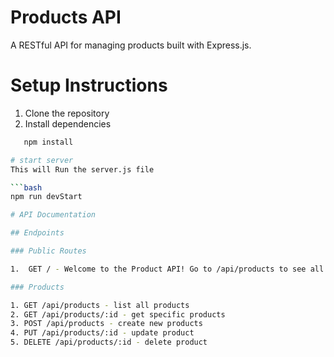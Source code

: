 # Products API

A RESTful API for managing products built with Express.js.


# Setup Instructions

1. Clone the repository
2. Install dependencies

```bash
   npm install

# start server
This will Run the server.js file

```bash 
npm run devStart

# API Documentation

## Endpoints

### Public Routes

1.  GET / - Welcome to the Product API! Go to /api/products to see all products.

### Products

1. GET /api/products - list all products
2. GET /api/products/:id - get specific products
3. POST /api/products - create new products
4. PUT /api/products/:id - update product
5. DELETE /api/products/:id - delete product

